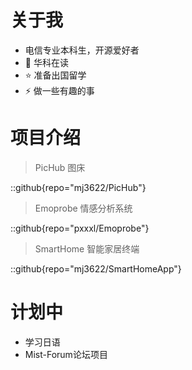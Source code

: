 # 关于我

- 电信专业本科生，开源爱好者
- 🌱 华科在读
- ⭐ 准备出国留学
- ⚡ 做一些有趣的事

# 项目介绍
>
> PicHub 图床

::github{repo="mj3622/PicHub"}

> Emoprobe 情感分析系统

::github{repo="pxxxl/Emoprobe"}

> SmartHome 智能家居终端

::github{repo="mj3622/SmartHomeApp"}

# 计划中

- 学习日语
- Mist-Forum论坛项目
